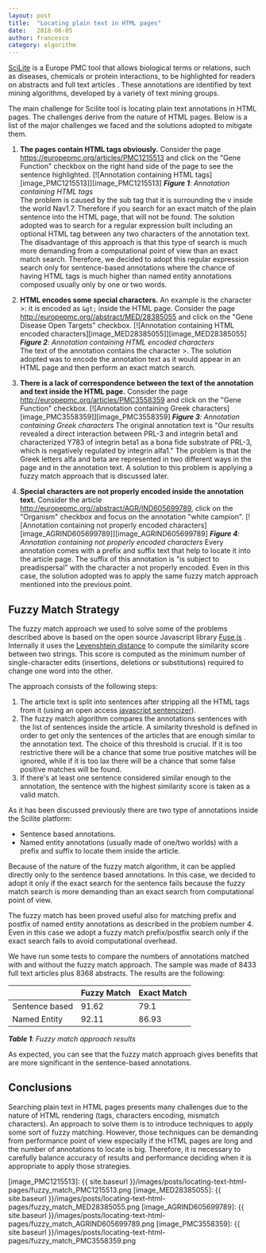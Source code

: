 ```yaml
---
layout: post
title:  "Locating plain text in HTML pages"
date:   2018-06-05
author: francesco
category: algorithm
---
```


[SciLite][1] is a Europe PMC tool that allows biological terms or relations, such as diseases, chemicals or protein interactions, to be highlighted for readers on abstracts and full text articles . These annotations are identified by text mining algorithms, developed by a variety of text mining groups.

The main challenge for Scilite tool is locating plain text annotations in HTML pages. The challenges derive from the nature of HTML pages. Below is a list of the major challenges we faced and the solutions adopted to mitigate them.

 1. **The pages contain HTML tags obviously.** Consider the page https://europepmc.org/articles/PMC1215513 and click on the "Gene Function" checkbox on the right hand side of the page to see the sentence highlighted. 
 [![Annotation containing HTML tags][image_PMC1215513]][image_PMC1215513]
***Figure 1**: Annotation containing HTML tags*  
The problem is caused by the sub tag that it is surrounding the v inside the world Nav1.7. Therefore if you search for an exact match of the plain sentence into the HTML page, that will not be found. The solution adopted was to search for a regular expression built including an optional HTML tag between any two characters of the annotation text. The disadvantage of this approach is that this type of search is much more demanding from a computational point of view than an exact match search. Therefore, we decided to adopt this regular expression search only for sentence-based annotations where the chance of having HTML tags is much higher than named entity annotations composed usually only by one or two words.
 
 2. **HTML encodes some special characters.** An example is the character >: it is encoded as `&gt;` inside the HTML page. Consider the page http://europepmc.org//abstract/MED/28385055 and click on the "Gene Disease Open Targets" checkbox. 
 [![Annotation containing HTML encoded characters][image_MED28385055]][image_MED28385055]
***Figure 2**: Annotation containing HTML encoded characters*   
The text of the annotation contains the character >. The solution adopted was to encode the annotation text as it would appear in an HTML page and then perform an exact match search.
 
 3. **There is a lack of correspondence between the text of the annotation and text inside the HTML page.** Consider the page http://europepmc.org/articles/PMC3558359 and click on the "Gene Function" checkbox.
 [![Annotation containing Greek characters][image_PMC3558359]][image_PMC3558359]
***Figure 3**: Annotation containing Greek characters* 
The original annotation text is "Our results revealed a direct interaction between PRL-3 and integrin beta1 and characterized Y783 of integrin beta1 as a bona fide substrate of PRL-3, which is negatively regulated by integrin alfa1." The problem is that the Greek letters alfa and beta are represented in two different ways in the page and in the annotation text. A solution to this problem is applying a fuzzy match approach that is discussed later.

 4. **Special characters are not properly encoded inside the annotation text.** Consider the article http://europepmc.org//abstract/AGR/IND605699789, click on the "Organism" checkbox and focus on the annotation "white campion".
 [![Annotation containing not properly encoded characters][image_AGRIND605699789]][image_AGRIND605699789]
***Figure 4**: Annotation containing not properly encoded characters* 
Every annotation comes with a prefix and suffix text that help to locate it into the article page. The suffix of this annotation is "is subject to preadispersal" with the character a not properly encoded. Even in this case, the solution adopted was to apply the same fuzzy match approach mentioned into the previous point.
 
## Fuzzy Match Strategy ##
 
 The fuzzy match approach we used to solve some of the problems described above is based on the open source Javascript library [Fuse.js][2] . Internally it uses the [Levenshtein distance][3] to compute the similarity score between two strings. This score is computed as the minimum number of single-character edits (insertions, deletions or substitutions) required to change one word into the other.

 The approach consists of the following steps:
 
 1. The article text is split into sentences after stripping all the HTML tags from it (using an open access [javascript sentencizer][4]).
 2. The fuzzy match algorithm compares the annotations sentences with the list of sentences inside the article. A similarity threshold is defined in order to get only the sentences of the articles that are enough similar to the annotation text. The choice of this threshold is crucial. If it is too restrictive there will be a chance that some true positive matches will be ignored, while if it is too lax there will be a chance that some false positive matches will be found.
 3. If there's at least one sentence considered similar enough to the annotation, the sentence with the highest similarity score is taken as a valid match.
 
 As it has been discussed previously there are  two type of annotations inside the Scilite platform:
 
 * Sentence based annotations.
 * Named entity annotations (usually made of one/two worlds) with a prefix and suffix to locate them inside the article.
  
Because of the nature of the fuzzy match algorithm, it can be applied directly only to the sentence based annotations. In this case, we decided to adopt it only if the exact search for the sentence fails because the fuzzy match search is more demanding than an exact search from computational point of view.
 
The fuzzy match has been proved useful also for matching prefix and postfix of named entity annotations as described in the problem number 4. Even in this case we adopt a fuzzy match prefix/postfix search only if the exact search fails to avoid computational overhead.

We have run some tests to compare the numbers of annotations matched with and without the fuzzy match approach. The sample was made of 8433 full text articles plus 8368 abstracts. The results are the following:

<table>
<thead>
<tr>
<th></th>
<th>Fuzzy Match</th>
<th>Exact Match</th>
</tr>
</thead>
<tbody>
<tr>
<td>Sentence based</td>
<td>91.62</td>
<td>79.1</td>
</tr>
<tr>
<td>Named Entity</td>
<td>92.11</td>
<td>86.93</td>
</tr>
</tbody>
</table>

***Table 1**: Fuzzy match approach results* 

As expected, you can see that the fuzzy match approach gives benefits that are more significant in the sentence-based annotations.

## Conclusions ##

Searching plain text in HTML pages presents many challenges due to the nature of HTML rendering (tags, characters encoding, mismatch characters). An approach to solve them is to introduce techniques to apply some sort of fuzzy matching. However, those techniques can be demanding from performance point of view especially if the HTML pages are long and the number of annotations to locate is big. Therefore, it is necessary to carefully balance accuracy of results and performance deciding when it is  appropriate to apply those strategies.


  [1]: https://europepmc.org/Annotations
  [2]: http://fusejs.io/
  [3]: https://en.wikipedia.org/wiki/Levenshtein_distance
  [4]: https://github.com/Tessmore/sbd
  [image_PMC1215513]: {{ site.baseurl }}/images/posts/locating-text-html-pages/fuzzy_match_PMC1215513.png
  [image_MED28385055]: {{ site.baseurl }}/images/posts/locating-text-html-pages/fuzzy_match_MED28385055.png
  [image_AGRIND605699789]: {{ site.baseurl }}/images/posts/locating-text-html-pages/fuzzy_match_AGRIND605699789.png
  [image_PMC3558359]: {{ site.baseurl }}/images/posts/locating-text-html-pages/fuzzy_match_PMC3558359.png
